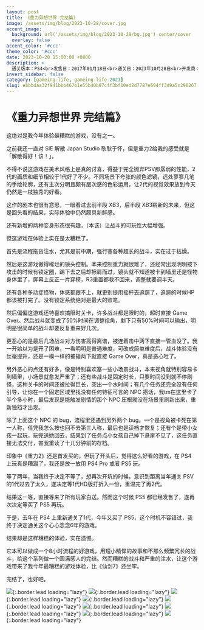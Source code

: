 ```yaml
---
layout: post
title: 《重力异想世界 完结篇》
image: /assets/img/blog/2023-10-28/cover.jpg
accent_image: 
  background: url('/assets/img/blog/2023-10-28/bg.jpg') center/cover
  overlay: false
accent_color: '#ccc'
theme_color: '#ccc'
date: 2023-10-28 15:00:00 +0800
description: >
  通关版本：PS4<br>发售日：2017年01月18日<br>通关日：2023年10月28日<br>开发商：Japan Studio<br>发行商：SIE
invert_sidebar: false
category: [gameing-life, gameing-life-2023]
slug: ebbbdaa32f941bbb467b1e55b40b97cff3bf10ed2d7787e694ff3d9a5c290267
---
```


# 《重力异想世界 完结篇》

这绝对是我今年体验最糟糕的游戏，没有之一。

之前我还一直对 SIE 解散 Japan Studio 耿耿于怀，但是重力2给我的感受就是「解散得好！该！」。

不得不说这游戏在美术风格上是真的讨喜，得益于完全抛弃PSV那孱弱的性能，2代的画质和细节相较于1代好了不少。不同场景下夸张的颜色滤镜，远处寥寥几笔的手绘轮廓，还有主次分明且颇有层次感的色彩运用，让2代的视觉效果放到今天仍然是一枝独秀的好看。

这作的剧本也很有意思，一眼看过去前半段 XB3，后半段 XB3崭新的未来，但这是回头看的结果，实际体验中仍然颇具新鲜感。

还有新增的两种变身形态很有趣，（本该）让战斗的可玩性大幅增强。

但这游戏在体验上实在是太糟糕了。

首先是流程拖沓注水，尤其是前中期，强行塞各种超长的战斗，实在过于枯燥。

然后是这游戏做得稀烂的镜头控制。本来控制重力就很难了，还经常出现明明按下攻击的时候有锁定圈，踢下去之后却擦肩而过，镜头就不知道被卡到墙里还是怪物身体里了，屏幕上反正一片穿模，R3重置都救不回来，调整就要调半天。

还有各种多动症怪物，体感都跟不上，就更别提用摇杆去追踪了，追踪的时候HP都该被打完了。没有锁定系统绝对是最大的败笔。

然后偏偏这游戏还特喜欢搞限时关卡，许多战斗都是限时的，超时直接 Game Over。然后战斗就变成了50%时间在调整视角，剩下只有50%时间可以输出，明明是很简单的战斗却要反复重来好几次。

更恶心的是最后几场战斗对方伤害高得离谱，被连着击中两下直接一管血没了。我一开始以为是开了困难，一看明明是普通难度，可改成简单难度后，战斗体验没有丝毫提升，还是一模一样的被碰两下就直接 Game Over，真是恶心吐了。

另外恶心的点还有好多，像是特别喜欢塞一些小场景战斗，本来视角就特别容易卡到墙里，小场景就愈发严重了；还有些战斗是固定时长，只要时间没到就不停刷怪，这种关卡的时间还被拉得巨长，突出一个水时间；有几个任务还完全没有任何引导，让你在一个固定区域里找没有任何特征可言的 NPC 搭话，我tm在这里卡了半个多小时，最后发现是能触发剧情的那个 NPC 压根就没在场景里刷新出来，重新独挡才出现。

除了上面这个 NPC 的 bug，流程里还遇到另外两个 bug。一个是视角被卡死在第一人称，任凭我怎么按也回不去第三人称，最后也是读档才恢复；还有个是带小女孩一起玩，玩完送她回去，结果到了任务点小女孩自己掉下悬崖不见了，这任务直接无法交付，害我重读了十几分钟前的存档。

印象中《重力2》还是首发买的，但玩了开头后，觉得这么好看的游戏，在 PS4 上玩真是糟蹋了，我还是放一放用 PS4 Pro 或者 PS5 玩。

等了两年，当我终于决定不等了，想再次开坑的时候，意识到距离当年通关 PSV 的1代过去了太久，遂决定等1代HD版打折入一份，重温完了再2代。

结果这一等，直接等来了所有玩家白送。然而这个时候 PS5 都已经发售了，遂再次决定等买了 PS5 再玩。

于是，去年在 PS4 上重新通关了1代，今年又买了 PS5，这个时机不容错过，我终于决定通关这个心心念念6年的游戏。

结果却是这样糟糕的体验，实在遗憾。

它本可以做成一个8小时流程的好游戏，用短小精悍的故事和不那么频繁冗长的战斗，给这个系列做一个圆满感人的完结。然而糟糕的战斗和严重的注水，让这个游戏带来了我今年最糟糕的游戏体验，比《仙剑7》还坐牢。

完结了，也好吧。

![](/assets/img/blog/2023-10-28/1.jpg){:.border.lead loading="lazy"}
![](/assets/img/blog/2023-10-28/2.jpg){:.border.lead loading="lazy"}
![](/assets/img/blog/2023-10-28/3.jpg){:.border.lead loading="lazy"}
![](/assets/img/blog/2023-10-28/4.jpg){:.border.lead loading="lazy"}
![](/assets/img/blog/2023-10-28/5.jpg){:.border.lead loading="lazy"}
![](/assets/img/blog/2023-10-28/6.jpg){:.border.lead loading="lazy"}
![](/assets/img/blog/2023-10-28/7.jpg){:.border.lead loading="lazy"}
![](/assets/img/blog/2023-10-28/8.jpg){:.border.lead loading="lazy"}
![](/assets/img/blog/2023-10-28/9.jpg){:.border.lead loading="lazy"}